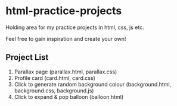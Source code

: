 # html-practice-projects
Holding area for my practice projects in html, css, js etc.

Feel free to gain inspiration and create your own!

## Project List
1. Parallax page (parallax.html, parallax.css)
2. Profile card (card.html, card.css)
3. Click to generate random background colour (background.html, background.css, background.js)
4. Click to expand & pop balloon (balloon.html)
